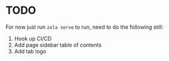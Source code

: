 # TODO

For now just run `zola serve` to run, need to do the following still:

1. Hook up CI/CD
2. Add page sidebar table of contents
3. Add tab logo

